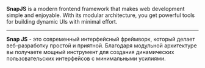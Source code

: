 **SnapJS** is a modern frontend framework that makes web development simple and enjoyable. With its modular architecture, you get powerful tools for building dynamic UIs with minimal effort.

---------------------------------------------------------------------------------------------------------------------------------------------------

**Snap JS** - это современный интерфейсный фреймворк, который делает веб-разработку простой и приятной. Благодаря модульной архитектуре вы получаете мощный инструмент для создания динамических пользовательских интерфейсов с минимальными усилиями.
